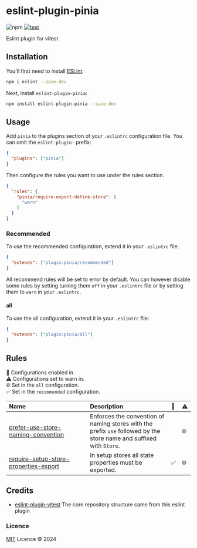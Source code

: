 # eslint-plugin-pinia

![npm](https://img.shields.io/npm/v/eslint-plugin-pinia)
[![test](https://github.com/lisilinhart/eslint-plugin-pinia/actions/workflows/test.yml/badge.svg?branch=main)](https://github.com/lisilinhart/eslint-plugin-pinia/actions/workflows/test.yml)

Eslint plugin for vitest

## Installation

You'll first need to install [ESLint](https://eslint.org/):

```sh
npm i eslint --save-dev
```

Next, install `eslint-plugin-pinia`:

```sh
npm install eslint-plugin-pinia --save-dev
```

## Usage

Add `pinia` to the plugins section of your `.eslintrc` configuration file. You can omit the `eslint-plugin-` prefix:

```json
{
  "plugins": ["pinia"]
}
```

Then configure the rules you want to use under the rules section.

```json
{
  "rules": {
    "pinia/require-export-define-store": [
      "warn"
    ]
  }
}
```

### Recommended

To use the recommended configuration, extend it in your `.eslintrc` file:

```json
{
  "extends": ["plugin:pinia/recommended"]
}
```

All recommend rules will be set to error by default. You can however disable some rules by setting turning them `off` in your `.eslintrc` file or by setting them to `warn` in your `.eslintrc`.

#### all

To use the all configuration, extend it in your `.eslintrc` file:

```json
{
  "extends": ["plugin:pinia/all"]
}
```

## Rules

<!-- begin auto-generated rules list -->

💼 Configurations enabled in.\
⚠️ Configurations set to warn in.\
🌐 Set in the `all` configuration.\
✅ Set in the `recommended` configuration.

| Name                                                                                         | Description                                                                                                          | 💼 | ⚠️ |
| :------------------------------------------------------------------------------------------- | :------------------------------------------------------------------------------------------------------------------- | :- | :- |
| [prefer-use-store-naming-convention](docs/rules/prefer-use-store-naming-convention.md)       | Enforces the convention of naming stores with the prefix `use` followed by the store name and suffixed with `Store`. |    | 🌐 |
| [require-setup-store-properties-export](docs/rules/require-setup-store-properties-export.md) | In setup stores all state properties must be exported.                                                               | ✅  | 🌐 |

<!-- end auto-generated rules list -->

## Credits

- [eslint-plugin-vitest](https://github.com/veritem/eslint-plugin-vitest) The core repository structure came from this eslint plugin

### Licence

[MIT](https://github.com/lisilinhart/eslint-plugin-pinia/blob/main/LICENSE) Licence &copy; 2024
